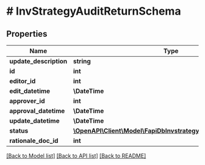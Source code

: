 # # InvStrategyAuditReturnSchema

## Properties

Name | Type | Description | Notes
------------ | ------------- | ------------- | -------------
**update_description** | **string** |  | [optional]
**id** | **int** |  |
**editor_id** | **int** |  | [optional]
**edit_datetime** | **\DateTime** |  | [optional]
**approver_id** | **int** |  | [optional]
**approval_datetime** | **\DateTime** |  | [optional]
**update_datetime** | **\DateTime** |  |
**status** | [**\OpenAPI\Client\Model\FapiDbInvstrategyInvStrategyAuditStatus**](FapiDbInvstrategyInvStrategyAuditStatus.md) |  | [optional]
**rationale_doc_id** | **int** |  | [optional]

[[Back to Model list]](../../README.md#models) [[Back to API list]](../../README.md#endpoints) [[Back to README]](../../README.md)
